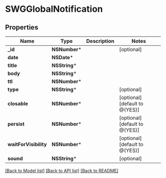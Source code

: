 # SWGGlobalNotification

## Properties
Name | Type | Description | Notes
------------ | ------------- | ------------- | -------------
**_id** | **NSNumber*** |  | [optional] 
**date** | **NSDate*** |  | 
**title** | **NSString*** |  | 
**body** | **NSString*** |  | 
**ttl** | **NSNumber*** |  | 
**type** | **NSString*** |  | [optional] 
**closable** | **NSNumber*** |  | [optional] [default to @(YES)]
**persist** | **NSNumber*** |  | [optional] [default to @(YES)]
**waitForVisibility** | **NSNumber*** |  | [optional] [default to @(YES)]
**sound** | **NSString*** |  | [optional] 

[[Back to Model list]](../README.md#documentation-for-models) [[Back to API list]](../README.md#documentation-for-api-endpoints) [[Back to README]](../README.md)



